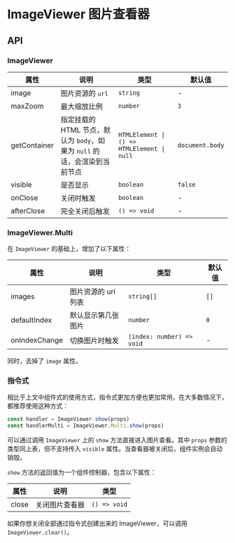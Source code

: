 # ImageViewer 图片查看器

<code src="./demos/demo1.tsx"></code>

## API

### ImageViewer

| 属性         | 说明                                                                      | 类型                                       | 默认值          |
| ------------ | ------------------------------------------------------------------------- | ------------------------------------------ | --------------- |
| image        | 图片资源的 `url`                                                          | `string`                                   | -               |
| maxZoom      | 最大缩放比例                                                              | `number`                                   | `3`             |
| getContainer | 指定挂载的 HTML 节点，默认为 `body`，如果为 `null` 的话，会渲染到当前节点 | `HTMLElement \| () => HTMLElement \| null` | `document.body` |
| visible      | 是否显示                                                                  | `boolean`                                  | `false`         |
| onClose      | 关闭时触发                                                                | `boolean`                                  | -               |
| afterClose   | 完全关闭后触发                                                            | `() => void`                               | -               |

### ImageViewer.Multi

在 `ImageViewer` 的基础上，增加了以下属性：

| 属性          | 说明                | 类型                      | 默认值 |
| ------------- | ------------------- | ------------------------- | ------ |
| images        | 图片资源的 url 列表 | `string[]`                | `[]`   |
| defaultIndex  | 默认显示第几张图片  | `number`                  | `0`    |
| onIndexChange | 切换图片时触发      | `(index: number) => void` | -      |

同时，去掉了 `image` 属性。

### 指令式

相比于上文中组件式的使用方式，指令式更加方便也更加常用，在大多数情况下，都推荐使用这种方式：

```ts | pure
const handler = ImageViewer.show(props)
const handlerMulti = ImageViewer.Multi.show(props)
```

可以通过调用 `ImageViewer` 上的 `show` 方法直接进入图片查看。其中 `props` 参数的类型同上表，但不支持传入 `visible` 属性。当查看器被关闭后，组件实例会自动销毁。

`show` 方法的返回值为一个组件控制器，包含以下属性：

| 属性  | 说明           | 类型         |
| ----- | -------------- | ------------ |
| close | 关闭图片查看器 | `() => void` |

如果你想关闭全部通过指令式创建出来的 ImageViewer，可以调用 `ImageViewer.clear()`。
